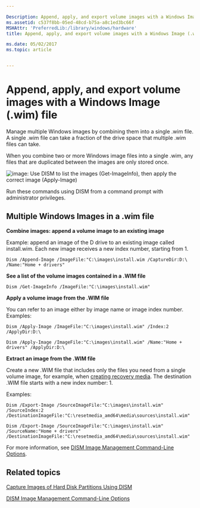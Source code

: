 ```yaml
---

Description: Append, apply, and export volume images with a Windows Image (.wim) file
ms.assetid: c537f8bb-05ed-48cd-b75a-a8c1ed3bc66f
MSHAttr: 'PreferredLib:/library/windows/hardware'
title: Append, apply, and export volume images with a Windows Image (.wim) file

ms.date: 05/02/2017
ms.topic: article


---
```


# Append, apply, and export volume images with a Windows Image (.wim) file

Manage multiple Windows images by combining them into a single .wim file. A single .wim file can take a fraction of the drive space that multiple .wim files can take. 

When you combine two or more Windows image files into a single .wim, any files that are duplicated between the images are only stored once.

  ![image: Use DISM to list the images (Get-ImageInfo), then apply the correct image (Apply-Image)](images/apply-a-volume-image.jpg)

Run these commands using DISM from a command prompt with administrator privileges.

## <span id="multiple_windows_images_in_a_.wim_file"></span><span id="MULTIPLE_WINDOWS_IMAGES_IN_A_.WIM_FILE"></span>Multiple Windows Images in a .wim file

**Combine images: append a volume image to an existing image**

Example: append an image of the D drive to an existing image called install.wim. Each new image receives a new index number, starting from 1.

```
Dism /Append-Image /ImageFile:"C:\images\install.wim /CaptureDir:D:\ /Name:"Home + drivers"
 ```

**See a list of the volume images contained in a .WIM file**

```
Dism /Get-ImageInfo /ImageFile:"C:\images\install.wim"
```

**Apply a volume image from the .WIM file**

You can refer to an image either by image name or image index number. Examples:

```
Dism /Apply-Image /ImageFile:"C:\images\install.wim" /Index:2 /ApplyDir:D:\

Dism /Apply-Image /ImageFile:"C:\images\install.wim" /Name:"Home + drivers" /ApplyDir:D:\
```

**Extract an image from the .WIM file**

Create a new .WIM file that includes only the files you need from a single volume image, for example, when [creating recovery media](create-media-to-run-push-button-reset-features-s14.md). The destination .WIM file starts with a new index number: 1.

Examples:

```
Dism /Export-Image /SourceImageFile:"C:\images\install.wim" /SourceIndex:2 /DestinationImageFile:"C:\resetmedia_amd64\media\sources\install.wim"

Dism /Export-Image /SourceImageFile:"C:\images\install.wim" /SourceName:"Home + drivers" /DestinationImageFile:"C:\resetmedia_amd64\media\sources\install.wim"
```

For more information, see [DISM Image Management Command-Line Options](dism-image-management-command-line-options-s14.md).

## <span id="related_topics"></span>Related topics

[Capture Images of Hard Disk Partitions Using DISM](capture-images-of-hard-disk-partitions-using-dism.md)

[DISM Image Management Command-Line Options](dism-image-management-command-line-options-s14.md)
